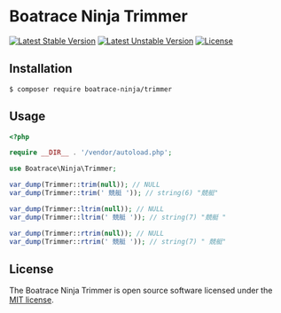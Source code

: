 # Boatrace Ninja Trimmer

[![Latest Stable Version](https://poser.pugx.org/boatrace-ninja/trimmer/v/stable)](https://packagist.org/packages/boatrace-ninja/trimmer)
[![Latest Unstable Version](https://poser.pugx.org/boatrace-ninja/trimmer/v/unstable)](https://packagist.org/packages/boatrace-ninja/trimmer)
[![License](https://poser.pugx.org/boatrace-ninja/trimmer/license)](https://packagist.org/packages/boatrace-ninja/trimmer)

## Installation
```
$ composer require boatrace-ninja/trimmer
```

## Usage
```php
<?php

require __DIR__ . '/vendor/autoload.php';

use Boatrace\Ninja\Trimmer;

var_dump(Trimmer::trim(null)); // NULL
var_dump(Trimmer::trim(' 競艇 ')); // string(6) "競艇"

var_dump(Trimmer::ltrim(null)); // NULL
var_dump(Trimmer::ltrim(' 競艇 ')); // string(7) "競艇 "

var_dump(Trimmer::rtrim(null)); // NULL
var_dump(Trimmer::rtrim(' 競艇 ')); // string(7) " 競艇"
```

## License
The Boatrace Ninja Trimmer is open source software licensed under the [MIT license](LICENSE).
